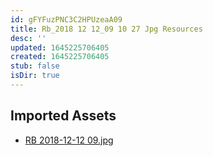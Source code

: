 ```yaml
---
id: gFYFuzPNC3C2HPUzeaA09
title: Rb_2018 12 12_09 10 27 Jpg Resources
desc: ''
updated: 1645225706405
created: 1645225706405
stub: false
isDir: true
---
```

## Imported Assets
- [RB 2018-12-12 09.jpg](/assets/rb-2018-12-12-09-B5kGb71CI0Ct.jpg)
